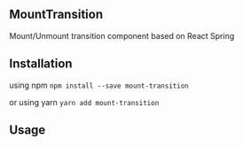 ## MountTransition

Mount/Unmount transition component based on React Spring

## Installation

using npm
`npm install --save mount-transition`

or using yarn
`yarn add mount-transition`

## Usage